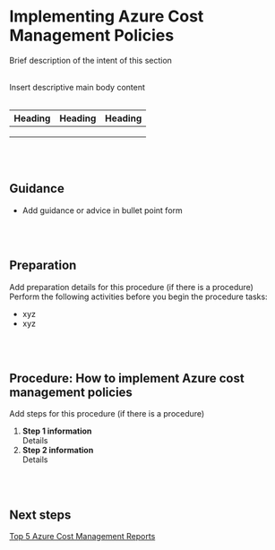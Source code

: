 # Implementing Azure Cost Management Policies
Brief description of the intent of this section
<br />
<br />

Insert descriptive main body content
<Table if needed>
  
|  Heading |  Heading  | Heading |
| ---- | --- | --- |
|   |   |   |
|   |   |   |
|   |   |   |

<br />
<br />

## Guidance
- Add guidance or advice in bullet point form
<br />
<br />

## Preparation
Add preparation details for this procedure (if there is a procedure)   
Perform the following activities before you begin the procedure tasks:  
- xyz
- xyz
<br />
<br />

## Procedure: How to implement Azure cost management policies
Add steps for this procedure (if there is a procedure)  
1.  **Step 1 information**  
  Details  
2.   **Step 2 information**  
  Details
<br />
<br />

## Next steps
[Top 5 Azure Cost Management Reports](New-3.5-Top-5-Azure-cost-management-reports.md)
